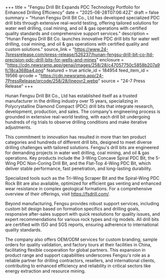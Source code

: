 +++
title = "Fengsu Drill Bit Expands PDC Technology Portfolio for Enhanced Drilling Efficiency"
date = "2025-08-28T07:06:42Z"
draft = false
summary = "Hunan Fengsu Drill Bit Co., Ltd has developed specialized PDC drill bits through extensive real-world testing, offering tailored solutions for water well drilling, coal mining, and oil & gas operations with certified quality standards and comprehensive support services."
description = "Hunan Fengsu Drill Bit Co. launches innovative PDC drill bits for water well drilling, coal mining, and oil & gas operations with certified quality and custom solutions."
source_link = "https://www.24-7pressrelease.com/press-release/526237/hunan-fengsu-drill-bit-co-ltd-precision-pdc-drill-bits-for-wells-and-mines"
enclosure = "https://cdn.newsramp.app/genai/images/258/28/c47057750c5858b207a9fc18ca368ba4.png"
featured = true
article_id = 184954
feed_item_id = 19566
qrcode = "https://cdn.newsramp.app/24-7PressRelease/qrcode/258/28/lineovr2.webp"
source = "24-7 Press Release"
+++

<p>Hunan Fengsu Drill Bit Co., Ltd has established itself as a trusted manufacturer in the drilling industry over 15 years, specializing in Polycrystalline Diamond Compact (PDC) drill bits that integrate research, development, production, and sales. The company's engineering process is grounded in extensive real-world testing, with each drill bit undergoing hundreds of rig trials to observe drilling conditions and make iterative adjustments.</p><p>This commitment to innovation has resulted in more than ten product categories and hundreds of different drill bits, designed to meet diverse drilling challenges with tailored solutions. Fengsu's drill bits are engineered for demanding projects in water well drilling, coal mining, and oil & gas operations. Key products include the 3-Wing Concave Spiral PDC Bit, the 5-Wing PDC Non-Coring Drill Bit, and the Flat-Top 4-Wing PDC Bit, which deliver stable performance, fast penetration, and long-lasting durability.</p><p>Specialized tools such as the Tri-Wing Scraper Bit and the Spiral-Wing PDC Rock Bit are also available, optimized for efficient gas venting and enhanced wear resistance in complex geological formations. For a comprehensive overview of their offerings, visit <a href="https://fsdrill.com/" rel="nofollow" target="_blank">https://fsdrill.com/</a>.</p><p>Beyond manufacturing, Fengsu provides robust support services, including custom bit design based on formation specifics and drilling goals, responsive after-sales support with quick resolutions for quality issues, and expert recommendations for various rock types and rig models. All drill bits are certified with ISO and SGS reports, ensuring adherence to international quality standards.</p><p>The company also offers OEM/ODM services for custom branding, sample orders for quality validation, and factory tours at their facilities in China, facilitating flexible cooperation for global partners. This expansion in product range and support capabilities underscores Fengsu's role as a reliable partner for drilling contractors, resellers, and international clients, contributing to enhanced efficiency and reliability in critical sectors like energy extraction and resource mining.</p>